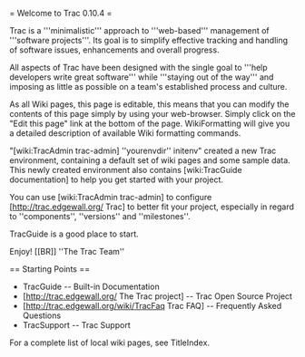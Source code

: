 = Welcome to Trac 0.10.4 =

Trac is a '''minimalistic''' approach to '''web-based''' management of
'''software projects'''. Its goal is to simplify effective tracking and handling of software issues, enhancements and overall progress.

All aspects of Trac have been designed with the single goal to 
'''help developers write great software''' while '''staying out of the way'''
and imposing as little as possible on a team's established process and
culture.

As all Wiki pages, this page is editable, this means that you can
modify the contents of this page simply by using your
web-browser. Simply click on the "Edit this page" link at the bottom
of the page. WikiFormatting will give you a detailed description of
available Wiki formatting commands.

"[wiki:TracAdmin trac-admin] ''yourenvdir'' initenv" created
a new Trac environment, containing a default set of wiki pages and some sample
data. This newly created environment also contains 
[wiki:TracGuide documentation] to help you get started with your project.

You can use [wiki:TracAdmin trac-admin] to configure
[http://trac.edgewall.org/ Trac] to better fit your project, especially in
regard to ''components'', ''versions'' and ''milestones''. 


TracGuide is a good place to start.

Enjoy! [[BR]]
''The Trac Team''

== Starting Points ==

 * TracGuide --  Built-in Documentation
 * [http://trac.edgewall.org/ The Trac project] -- Trac Open Source Project
 * [http://trac.edgewall.org/wiki/TracFaq Trac FAQ] -- Frequently Asked Questions
 * TracSupport --  Trac Support

For a complete list of local wiki pages, see TitleIndex.

